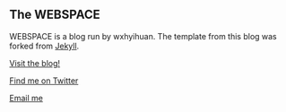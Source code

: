 ## The WEBSPACE

WEBSPACE is a blog run by wxhyihuan. The template from this blog was forked from [Jekyll](https://github.com/barryclark/jekyll-now).

[Visit the blog!](https://wxhyihuan.github.io/)

[Find me on Twitter](https://twitter.com/home)

[Email me](mailto:wxh244295043@gmail.com)
